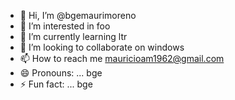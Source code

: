 - 👋 Hi, I’m @bgemaurimoreno
- 👀 I’m interested in foo
- 🌱 I’m currently learning ltr
- 💞️ I’m looking to collaborate on windows
- 📫 How to reach me mauricioam1962@gmail.com
- 😄 Pronouns: ... bge
- ⚡ Fun fact: ... bge

<!---
bgemaurimoreno/bgemaurimoreno is a ✨ special ✨ repository because its `README.md` (this file) appears on your GitHub profile.
You can click the Preview link to take a look at your changes.
--->
